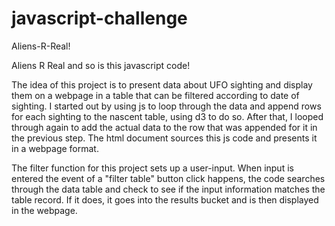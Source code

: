 # javascript-challenge
Aliens-R-Real!

Aliens R Real and so is this javascript code!

The idea of this project is to present data about UFO sighting and display them on a webpage in a table that can be filtered according to date of sighting. I started out by using js to loop through the data and append rows for each sighting to the nascent table, using d3 to do so. After that, I looped through again to add the actual data to the row that was appended for it in the previous step.  The html document sources this js code and presents it in a webpage format. 

The filter function for this project sets up a user-input. When input is entered the event of a "filter table" button click happens, the code searches through the data table and check to see if the input information matches the table record. If it does, it goes into the results bucket and is then displayed in the webpage. 